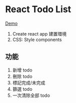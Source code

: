 # React Todo List

[Demo](https://circleyuanxo.github.io/React-todo-list/)

1. Create react app 建置環境
2. CSS: Style components

## 功能

1. 新增 todo
2. 刪除 todo
3. 標記完成/未完成
4. 篩選 todo
5. 一次清除全部 todo